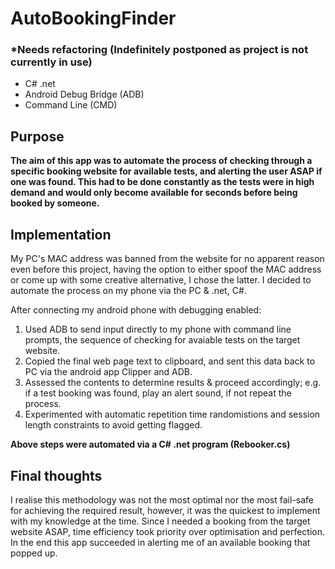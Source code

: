# AutoBookingFinder
### *Needs refactoring (Indefinitely postponed as project is not currently in use)
* C# .net
* Android Debug Bridge (ADB)
* Command Line (CMD)

## Purpose
**The aim of this app was to automate the process of checking through a specific booking website for available tests, and alerting the user ASAP if one was found.
This had to be done constantly as the tests were in high demand and would only become available for seconds before being booked by someone.**

## Implementation
My PC's MAC address was banned from the website for no apparent reason even before this project, having the option to either spoof the MAC address or come up 
with some creative alternative, I chose the latter. I decided to automate the process on my phone via the PC & .net, C#.

After connecting my android phone with debugging enabled:
1. Used ADB to send input directly to my phone with command line prompts, the sequence of checking for avaiable tests on the target website.
2. Copied the final web page text to clipboard, and sent this data back to PC via the android app Clipper and ADB.
3. Assessed the contents to determine results & proceed accordingly; e.g. if a test booking was found, play an alert sound, if not repeat the process.
4. Experimented with automatic repetition time randomistions and session length constraints to avoid getting flagged.

**Above steps were automated via a C# .net program (Rebooker.cs)**

## Final thoughts
I realise this methodology was not the most optimal nor the most fail-safe for achieving the required result, however,
it was the quickest to implement with my knowledge at the time. Since I needed a booking from the target website ASAP, 
time efficiency took priority over optimisation and perfection. In the end this app succeeded in alerting me of an available booking that popped up.


